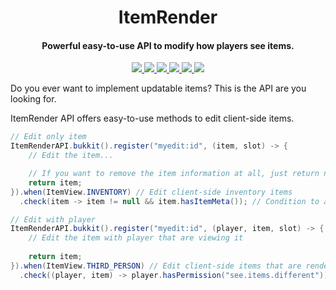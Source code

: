 <h1 align="center">ItemRender</h1>

<h4 align="center">Powerful easy-to-use API to modify how players see items.</h4>

<p align="center">
    <a href="https://saic.one/discord">
        <img src="https://img.shields.io/discord/974288218839191612.svg?style=flat-square&label=discord&logo=discord&logoColor=white&color=7289da"/>
    </a>
    <a href="https://www.codefactor.io/repository/github/saicone/itemrender">
        <img src="https://www.codefactor.io/repository/github/saicone/itemrender/badge?style=flat-square"/>
    </a>
    <a href="https://github.com/saicone/itemrender">
        <img src="https://img.shields.io/github/languages/code-size/saicone/itemrender?logo=github&logoColor=white&style=flat-square"/>
    </a>
    <a href="https://jitpack.io/#com.saicone/itemrender">
        <img src="https://jitpack.io/v/com.saicone/itemrender.svg?style=flat-square"/>
    </a>
    <a href="https://javadoc.saicone.com/itemrender/overview-summary.html">
        <img src="https://img.shields.io/badge/JavaDoc-Online-green?style=flat-square"/>
    </a>
    <a href="https://docs.saicone.com/itemrender/">
        <img src="https://img.shields.io/badge/Saicone-itemrender%20Wiki-3b3bb0?logo=github&logoColor=white&style=flat-square"/>
    </a>
</p>

Do you ever want to implement updatable items? This is the API are you looking for.

ItemRender API offers easy-to-use methods to edit client-side items.

```java
// Edit only item
ItemRenderAPI.bukkit().register("myedit:id", (item, slot) -> {
    // Edit the item...

    // If you want to remove the item information at all, just return null
    return item;
}).when(ItemView.INVENTORY) // Edit client-side inventory items
  .check(item -> item != null && item.hasItemMeta()); // Condition to apply an edit

// Edit with player
ItemRenderAPI.bukkit().register("myedit:id", (player, item, slot) -> {
    // Edit the item with player that are viewing it
    
    return item;
}).when(ItemView.THIRD_PERSON) // Edit client-side items that are rendered by other players
  .check((player, item) -> player.hasPermission("see.items.different")); // Condition to apply an edit, also compatible with player argument
```